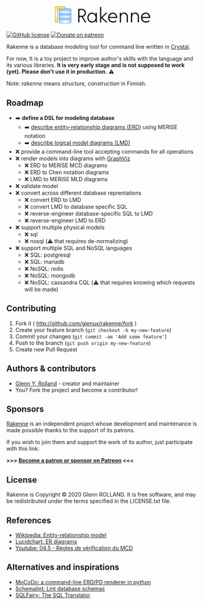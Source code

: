 
# <img src="doc/logo-display-only.svg" width="50%" style="display: block; margin: 0 auto;" alt="Rakenne" />

[![GitHub license](https://img.shields.io/github/license/glenux/rakenne.svg)](https://github.com/glenux/rakenne/blob/master/LICENSE.txt)
[![Donate on patreon](https://img.shields.io/badge/patreon-donate-orange.svg)](https://patreon.com/glenux)


Rakenne is a database modeling tool for command line written in [Crystal](https://crystal-lang.org/).

For now, It is a toy project to improve author's skills with the language and its various libraries. **It is very early stage and is not supposed to work (yet). Please don't use it in production.** :warning:

Note: _rakenne_ means _structure, construction_ in Finnish.

## Roadmap

* :arrow_right: **define a DSL for modeling database**
  * :arrow_right: [describe entity-relationship diagrams (ERD)](doc/erd-dsl.md) using MERISE notation
  * :arrow_right: [describe logical model diagrams (LMD)](doc/pd-dsl.md)
* :x: provide a command-line tool accepting commands for all operations
* :x: render models into diagrams with [GraphViz](https://www.graphviz.org/)
  * :x: ERD to MERISE MCD diagrams
  * :x: ERD to Chen notation diagrams
  * :x: LMD to MERISE MLD diagrams
* :x: validate model
* :x: convert across different database reprentations
  * :x: convert ERD to LMD
  * :x: convert LMD to database specific SQL
  * :x: reverse-engineer database-specific SQL to LMD
  * :x: reverse-engineer LMD to ERD
* :x: support multiple physical models
  * :x: sql
  * :x: nosql (:warning: that requires de-normalizing)
* :x: support multiple SQL and NoSQL languages
  * :x: SQL: postgresql
  * :x: SQL: mariadb
  * :x: NoSQL: redis
  * :x: NoSQL: mongodb
  * :x: NoSQL: cassandra CQL (:warning: that requires knowing which requests will be made)


## Contributing

1. Fork it ( http://github.com/glenux/rakenne/fork )
2. Create your feature branch (`git checkout -b my-new-feature`)
3. Commit your changes (`git commit -am 'Add some feature'`)
4. Push to the branch (`git push origin my-new-feature`)
5. Create new Pull Request


## Authors & contributors

* [Glenn Y. Rolland](https://github.com/glenux) - creator and maintainer
* You? Fork the project and become a contributor!


## Sponsors

[Rakenne](https://github.com/glenux/rakenne) is an independent project whose development and maintenance is made possible thanks to the support of its patrons.

If you wish to join them and support the work of its author, just participate with this link:

**>>> [Become a patron or sponsor on Patreon](https://www.patreon.com/glenux) <<<**


## License

Rakenne is Copyright © 2020 Glenn ROLLAND. It is free software, and may be redistributed under the terms specified in the LICENSE.txt file.

## References

* [Wikipedia: Entity-relationship model](https://en.wikipedia.org/wiki/Entity%E2%80%93relationship_model)
* [Lucidchart: ER diagrams](https://www.lucidchart.com/pages/er-diagrams)
* [Youtube: 04.5 - Règles de vérification du MCD](https://www.youtube.com/watch?v=LR0Ip5Jenbk)

## Alternatives and inspirations

* [MoCoDo: a command-line ERD/PD renderer in python](https://rawgit.com/laowantong/mocodo/master/doc/fr_refman.html)
* [Schemalint: Lint database schemas](https://github.com/kristiandupont/schemalint)
* [SQLFairy: The SQL Translator](http://sqlfairy.sourceforge.net/)
